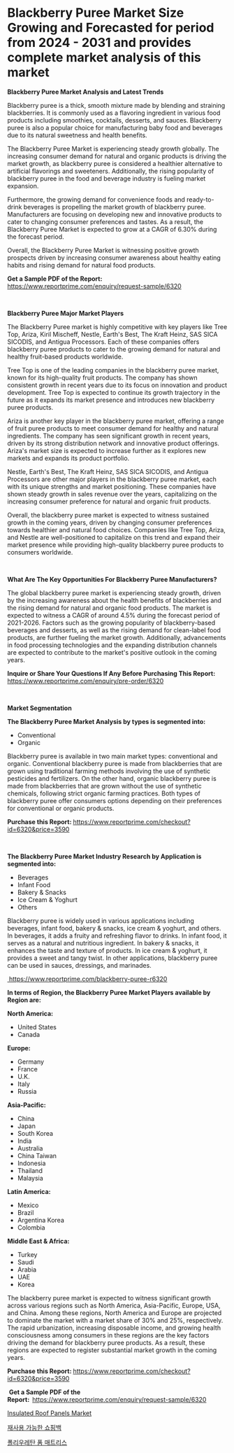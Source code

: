 <p><h1>Blackberry Puree Market Size Growing and Forecasted for period from 2024 - 2031 and provides complete market analysis of this market</h1></p><p><strong>Blackberry Puree Market Analysis and Latest Trends</strong></p>
<p><p>Blackberry puree is a thick, smooth mixture made by blending and straining blackberries. It is commonly used as a flavoring ingredient in various food products including smoothies, cocktails, desserts, and sauces. Blackberry puree is also a popular choice for manufacturing baby food and beverages due to its natural sweetness and health benefits.</p><p>The Blackberry Puree Market is experiencing steady growth globally. The increasing consumer demand for natural and organic products is driving the market growth, as blackberry puree is considered a healthier alternative to artificial flavorings and sweeteners. Additionally, the rising popularity of blackberry puree in the food and beverage industry is fueling market expansion.</p><p>Furthermore, the growing demand for convenience foods and ready-to-drink beverages is propelling the market growth of blackberry puree. Manufacturers are focusing on developing new and innovative products to cater to changing consumer preferences and tastes. As a result, the Blackberry Puree Market is expected to grow at a CAGR of 6.30% during the forecast period.</p><p>Overall, the Blackberry Puree Market is witnessing positive growth prospects driven by increasing consumer awareness about healthy eating habits and rising demand for natural food products.</p></p>
<p><strong>Get a Sample PDF of the Report:&nbsp;</strong> <a href="https://www.reportprime.com/enquiry/request-sample/6320">https://www.reportprime.com/enquiry/request-sample/6320</a></p>
<p>&nbsp;</p>
<p><strong>Blackberry Puree Major Market Players</strong></p>
<p><p>The Blackberry Puree market is highly competitive with key players like Tree Top, Ariza, Kiril Mischeff, Nestle, Earth's Best, The Kraft Heinz, SAS SICA SICODIS, and Antigua Processors. Each of these companies offers blackberry puree products to cater to the growing demand for natural and healthy fruit-based products worldwide.</p><p>Tree Top is one of the leading companies in the blackberry puree market, known for its high-quality fruit products. The company has shown consistent growth in recent years due to its focus on innovation and product development. Tree Top is expected to continue its growth trajectory in the future as it expands its market presence and introduces new blackberry puree products.</p><p>Ariza is another key player in the blackberry puree market, offering a range of fruit puree products to meet consumer demand for healthy and natural ingredients. The company has seen significant growth in recent years, driven by its strong distribution network and innovative product offerings. Ariza's market size is expected to increase further as it explores new markets and expands its product portfolio.</p><p>Nestle, Earth's Best, The Kraft Heinz, SAS SICA SICODIS, and Antigua Processors are other major players in the blackberry puree market, each with its unique strengths and market positioning. These companies have shown steady growth in sales revenue over the years, capitalizing on the increasing consumer preference for natural and organic fruit products.</p><p>Overall, the blackberry puree market is expected to witness sustained growth in the coming years, driven by changing consumer preferences towards healthier and natural food choices. Companies like Tree Top, Ariza, and Nestle are well-positioned to capitalize on this trend and expand their market presence while providing high-quality blackberry puree products to consumers worldwide.</p></p>
<p>&nbsp;</p>
<p><strong>What Are The Key Opportunities For Blackberry Puree Manufacturers?</strong></p>
<p><p>The global blackberry puree market is experiencing steady growth, driven by the increasing awareness about the health benefits of blackberries and the rising demand for natural and organic food products. The market is expected to witness a CAGR of around 4.5% during the forecast period of 2021-2026. Factors such as the growing popularity of blackberry-based beverages and desserts, as well as the rising demand for clean-label food products, are further fueling the market growth. Additionally, advancements in food processing technologies and the expanding distribution channels are expected to contribute to the market's positive outlook in the coming years.</p></p>
<p><strong>Inquire or Share Your Questions If Any Before Purchasing This Report:</strong> <a href="https://www.reportprime.com/enquiry/pre-order/6320">https://www.reportprime.com/enquiry/pre-order/6320</a></p>
<p>&nbsp;</p>
<p><strong>Market Segmentation</strong></p>
<p><strong>The Blackberry Puree Market Analysis by types is segmented into:</strong></p>
<p><ul><li>Conventional</li><li>Organic</li></ul></p>
<p><p>Blackberry puree is available in two main market types: conventional and organic. Conventional blackberry puree is made from blackberries that are grown using traditional farming methods involving the use of synthetic pesticides and fertilizers. On the other hand, organic blackberry puree is made from blackberries that are grown without the use of synthetic chemicals, following strict organic farming practices. Both types of blackberry puree offer consumers options depending on their preferences for conventional or organic products.</p></p>
<p><strong>Purchase this Report:&nbsp;</strong><a href="https://www.reportprime.com/checkout?id=6320&price=3590">https://www.reportprime.com/checkout?id=6320&price=3590</a></p>
<p>&nbsp;</p>
<p><strong>The Blackberry Puree Market Industry Research by Application is segmented into:</strong></p>
<p><ul><li>Beverages</li><li>Infant Food</li><li>Bakery & Snacks</li><li>Ice Cream & Yoghurt</li><li>Others</li></ul></p>
<p><p>Blackberry puree is widely used in various applications including beverages, infant food, bakery & snacks, ice cream & yoghurt, and others. In beverages, it adds a fruity and refreshing flavor to drinks. In infant food, it serves as a natural and nutritious ingredient. In bakery & snacks, it enhances the taste and texture of products. In ice cream & yoghurt, it provides a sweet and tangy twist. In other applications, blackberry puree can be used in sauces, dressings, and marinades.</p></p>
<p><a href="https://www.reportprime.com/blackberry-puree-r6320">&nbsp;https://www.reportprime.com/blackberry-puree-r6320</a></p>
<p><strong>In terms of Region, the Blackberry Puree Market Players available by Region are:</strong></p>
<p>
    <p> <strong> North America: </strong>
        <ul>
            <li>United States</li>
            <li>Canada</li>
        </ul>
        </p> 
    <p> <strong> Europe: </strong>
        <ul>
            <li>Germany</li>
            <li>France</li>
            <li>U.K.</li>
            <li>Italy</li>
            <li>Russia</li>
        </ul>
        </p> 
    <p> <strong> Asia-Pacific: </strong>
        <ul>
            <li>China</li>
            <li>Japan</li>
            <li>South Korea</li>
            <li>India</li>
            <li>Australia</li>
            <li>China Taiwan</li>
            <li>Indonesia</li>
            <li>Thailand</li>
            <li>Malaysia</li>
        </ul>
        </p> 
    <p> <strong> Latin America: </strong>
        <ul>
            <li>Mexico</li>
            <li>Brazil</li>
            <li>Argentina Korea</li>
            <li>Colombia</li>
        </ul>
        </p> 
    <p> <strong> Middle East & Africa: </strong>
        <ul>
            <li>Turkey</li>
            <li>Saudi</li>
            <li>Arabia</li>
            <li>UAE</li>
            <li>Korea</li>
        </ul>
    </p>
    </p>
<p><p>The blackberry puree market is expected to witness significant growth across various regions such as North America, Asia-Pacific, Europe, USA, and China. Among these regions, North America and Europe are projected to dominate the market with a market share of 30% and 25%, respectively. The rapid urbanization, increasing disposable income, and growing health consciousness among consumers in these regions are the key factors driving the demand for blackberry puree products. As a result, these regions are expected to register substantial market growth in the coming years.</p></p>
<p><strong>Purchase this Report: </strong><a href="https://www.reportprime.com/checkout?id=6320&price=3590">https://www.reportprime.com/checkout?id=6320&price=3590</a></p>
<p>&nbsp;<strong>Get a Sample PDF of the Report:&nbsp;&nbsp;</strong><a href="https://www.reportprime.com/enquiry/request-sample/6320">https://www.reportprime.com/enquiry/request-sample/6320</a></p>
<p><strong></strong></p>
<p><p><a href="https://five-trouble-98a.notion.site/Insulated-Roof-Panels-Market-Provides-a-Comprehensive-Analysis-Including-a-Macro-Overview-of-the-Mar-e1dcba11c2eb46079a5c98b19abb63ae">Insulated Roof Panels Market</a></p><p><a href="https://github.com/vseigx30c9a1j/Market-Research-Report-List-1/blob/main/533197117264.md">재사용 가능한 쇼핑백</a></p><p><a href="https://github.com/plelbej847484502/Market-Research-Report-List-1/blob/main/358180117263.md">폴리우레탄 폼 매트리스</a></p></p>